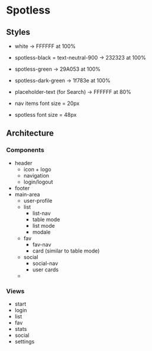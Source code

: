 # Spotless

## Styles
- white -> FFFFFF at 100%
- spotless-black = text-neutral-900 -> 232323 at 100%
- spotless-green -> 29A053 at 100%
- spotless-dark-green -> 1f783e at 100%
- placeholder-text (for Search) -> FFFFFF at 80%

- nav items font size = 20px
- spotless font size = 48px


## Architecture
### Components
- header
  - icon + logo
  - navigation
  - login/logout
- footer
- main-area
  - user-profile
  - list
    - list-nav
    - table mode
    - list mode
    - modale
  - fav
    - fav-nav
    - card (similar to table mode)
  - social
    - social-nav
    - user cards
  - 
### Views
- start
- login
- list
- fav
- stats
- social
- settings

